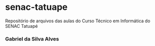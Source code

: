 # senac-tatuape
Repositório de arquivos das aulas do Curso Técnico em Informática do SENAC Tatuapé

### Gabriel da Silva Alves
